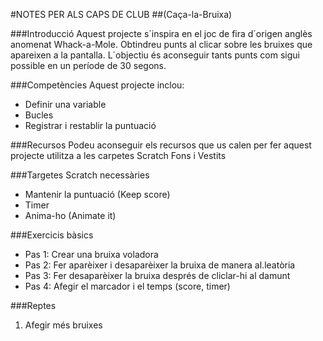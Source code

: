 #NOTES PER ALS CAPS DE CLUB
##(Caça-la-Bruixa)

###Introducció
Aquest projecte s´inspira en el joc de fira d´origen anglès anomenat Whack-a-Mole. Obtindreu punts al clicar sobre les bruixes que apareixen a la pantalla. L´objectiu és aconseguir tants punts com sigui possible en un període de 30 segons.

###Competències
Aquest projecte inclou:
* Definir una variable
* Bucles
* Registrar i restablir la puntuació

###Recursos
Podeu aconseguir els recursos que us calen per fer aquest projecte utilitza a les carpetes Scratch Fons i Vestits

###Targetes Scratch necessàries
* Mantenir la puntuació (Keep score) 
* Timer 
* Anima-ho (Animate it)

###Exercicis bàsics
* Pas 1: Crear una bruixa voladora
* Pas 2: Fer aparèixer i desaparèixer la bruixa de manera al.leatòria
* Pas 3: Fer desaparèixer la bruixa després de cliclar-hi al damunt
* Pas 4: Afegir el marcador i el temps (score, timer)

###Reptes
1. Afegir més bruixes
